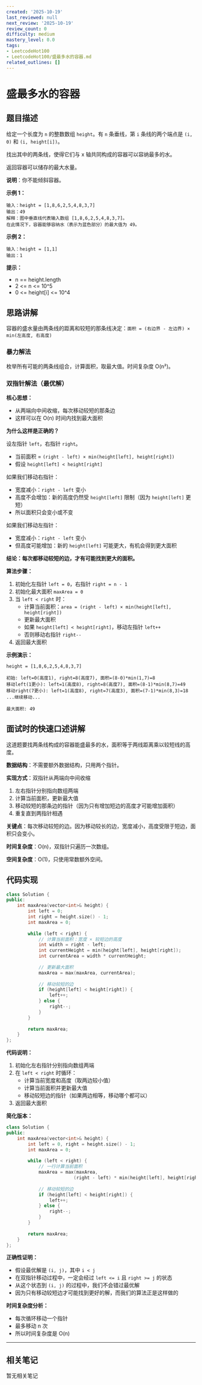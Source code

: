 ```yaml
---
created: '2025-10-19'
last_reviewed: null
next_review: '2025-10-19'
review_count: 0
difficulty: medium
mastery_level: 0.0
tags:
- LeetcodeHot100
- LeetcodeHot100/盛最多水的容器.md
related_outlines: []
---
```

# 盛最多水的容器

## 题目描述

给定一个长度为 `n` 的整数数组 `height`。有 `n` 条垂线，第 `i` 条线的两个端点是 `(i, 0)` 和 `(i, height[i])`。

找出其中的两条线，使得它们与 x 轴共同构成的容器可以容纳最多的水。

返回容器可以储存的最大水量。

**说明**：你不能倾斜容器。

**示例 1：**
```
输入：height = [1,8,6,2,5,4,8,3,7]
输出：49 
解释：图中垂直线代表输入数组 [1,8,6,2,5,4,8,3,7]。
在此情况下，容器能够容纳水（表示为蓝色部分）的最大值为 49。
```

**示例 2：**
```
输入：height = [1,1]
输出：1
```

**提示：**
- n == height.length
- 2 <= n <= 10^5
- 0 <= height[i] <= 10^4

## 思路讲解

容器的盛水量由两条线的距离和较短的那条线决定：`面积 = (右边界 - 左边界) × min(左高度, 右高度)`

### 暴力解法
枚举所有可能的两条线组合，计算面积，取最大值。时间复杂度 O(n²)。

### 双指针解法（最优解）

**核心思想：**
- 从两端向中间收缩，每次移动较短的那条边
- 这样可以在 O(n) 时间内找到最大面积

**为什么这样是正确的？**

设左指针 `left`，右指针 `right`。
- 当前面积 = `(right - left) × min(height[left], height[right])`
- 假设 `height[left] < height[right]`

如果我们移动右指针：
- 宽度减小：`right - left` 变小
- 高度不会增加：新的高度仍然受 `height[left]` 限制（因为 `height[left]` 更短）
- 所以面积只会变小或不变

如果我们移动左指针：
- 宽度减小：`right - left` 变小
- 但高度可能增加：新的 `height[left]` 可能更大，有机会得到更大面积

**结论：每次都移动较短的边，才有可能找到更大的面积。**

**算法步骤：**
1. 初始化左指针 `left = 0`，右指针 `right = n - 1`
2. 初始化最大面积 `maxArea = 0`
3. 当 `left < right` 时：
   - 计算当前面积：`area = (right - left) × min(height[left], height[right])`
   - 更新最大面积
   - 如果 `height[left] < height[right]`，移动左指针 `left++`
   - 否则移动右指针 `right--`
4. 返回最大面积

**示例演示：**
```
height = [1,8,6,2,5,4,8,3,7]

初始: left=0(高度1), right=8(高度7), 面积=(8-0)*min(1,7)=8
移动left(1更小): left=1(高度8), right=8(高度7), 面积=(8-1)*min(8,7)=49
移动right(7更小): left=1(高度8), right=7(高度3), 面积=(7-1)*min(8,3)=18
...继续移动...

最大面积: 49
```

## 面试时的快速口述讲解

这道题要找两条线构成的容器能盛最多的水，面积等于两线距离乘以较短线的高度。

**数据结构**：不需要额外数据结构，只用两个指针。

**实现方式**：双指针从两端向中间收缩
1. 左右指针分别指向数组两端
2. 计算当前面积，更新最大值
3. 移动较短的那条边的指针（因为只有增加短边的高度才可能增加面积）
4. 重复直到两指针相遇

**关键点**：每次移动较短的边。因为移动较长的边，宽度减小，高度受限于短边，面积只会变小。

**时间复杂度**：O(n)，双指针只遍历一次数组。

**空间复杂度**：O(1)，只使用常数额外空间。

## 代码实现

```cpp
class Solution {
public:
    int maxArea(vector<int>& height) {
        int left = 0;
        int right = height.size() - 1;
        int maxArea = 0;
        
        while (left < right) {
            // 计算当前面积：宽度 × 较短边的高度
            int width = right - left;
            int currentHeight = min(height[left], height[right]);
            int currentArea = width * currentHeight;
            
            // 更新最大面积
            maxArea = max(maxArea, currentArea);
            
            // 移动较短的边
            if (height[left] < height[right]) {
                left++;
            } else {
                right--;
            }
        }
        
        return maxArea;
    }
};
```

**代码说明：**
1. 初始化左右指针分别指向数组两端
2. 在 `left < right` 时循环：
   - 计算当前宽度和高度（取两边较小值）
   - 计算当前面积并更新最大值
   - 移动较短边的指针（如果两边相等，移动哪个都可以）
3. 返回最大面积

**简化版本：**
```cpp
class Solution {
public:
    int maxArea(vector<int>& height) {
        int left = 0, right = height.size() - 1;
        int maxArea = 0;
        
        while (left < right) {
            // 一行计算当前面积
            maxArea = max(maxArea, 
                         (right - left) * min(height[left], height[right]));
            
            // 移动较短的边
            if (height[left] < height[right]) {
                left++;
            } else {
                right--;
            }
        }
        
        return maxArea;
    }
};
```

**正确性证明：**
- 假设最优解是 `(i, j)`，其中 `i < j`
- 在双指针移动过程中，一定会经过 `left <= i` 且 `right >= j` 的状态
- 从这个状态到 `(i, j)` 的过程中，我们不会错过最优解
- 因为只有移动较短边才可能找到更好的解，而我们的算法正是这样做的

**时间复杂度分析：**
- 每次循环移动一个指针
- 最多移动 n 次
- 所以时间复杂度是 O(n)


---

## 相关笔记
<!-- 自动生成 -->

暂无相关笔记

